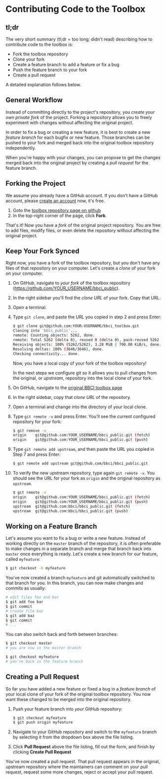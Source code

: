 # Contributing Code to the Toolbox


## tl;dr

The very short summary (tl;dr = too long; didn't read) describing how to
contribute code to the toolbox is:

* Fork the toolbox repository
* Clone your fork
* Create a feature branch to add a feature or fix a bug
* Push the feature branch to your fork
* Create a pull request

A detailed explanation follows below.


## General Workflow

Instead of committing directly to the project's repository, you *create your own
private fork* of the project. Forking a repository allows you to freely
experiment with changes without affecting the original project.

In order to fix a bug or creating a new feature, it is best to create a new
*feature branch* for each bugfix or new feature. Those branches can be pushed to
your fork and merged back into the original toolbox repository independently.

When you're happy with your changes, you can propose to get the changes merged
back into the original project by creating a *pull request* for the feature
branch.


## Forking the Project

We assume you already have a GitHub account. If you don't have a GitHub account,
please [create an account][join_github] now, it's free.

1. Goto the [toolbox repository page on github][bbci_public]
2. In the top-right corner of the page, click **Fork**.

That's it! Now you have a *fork* of the original project repository. You are
free to add files, modify files, or even delete the repository without affecting
the original project.


## Keep Your Fork Synced

Right now, you have a fork of the toolbox repository, but you don't have any
files of that repository on your computer. Let's create a *clone* of your fork
on your computer.

1. On GitHub, navigate to *your fork* of the toolbox repository
   (https://github.com/YOUR_USERNAME/bbci_public).
2. In the right sidebar you'll find the *clone URL* of your fork. Copy that URL.
3. Open a terminal.
4. Type `git clone`, and paste the URL you copied in step 2 and press Enter:

   ```sh
   $ git clone git@github.com:YOUR-USERNAME/bbci_toolbox.git
   Cloning into 'bbci_public'...
   remote: Counting objects: 5262, done.
   remote: Total 5262 (delta 0), reused 0 (delta 0), pack-reused 5262
   Receiving objects: 100% (5262/5262), 3.28 MiB | 700.00 KiB/s, done.
   Resolving deltas: 100% (3646/3646), done.
   Checking connectivity... done.
   ```

   Now, you have a local copy of your fork of the toolbox repository!

   In the next steps we configure git so it allows you to pull changes from the
   original, or *upstream*, repository into the local clone of your fork.

5. On GitHub, navigate to the [original BBCI toolbox page][bbci_public]
6. In the right sidebar, copy that *clone URL* of the repository.
7. Open a terminal and change into the directory of your local clone.
8. Type `git remote -v` and press Enter. You'll see the current configured
   repository for your fork:

   ```sh
   $ git remove -v
   origin    git@github.com:YOUR_USERNAME/bbci_public.git (fetch)
   origin    git@github.com:YOUR_USERNAME/bbci_public.git (push)
   ```

9. Type `git remote add upstream`, and then paste the URL you copied in Step 7
   and press Enter:

   ```sh
   $ git remote add upstream git@github.com/bbci/bbci_public.git
   ```

10. To verify the new upstream repository, type again `git remote -v`. You
    should see the URL for your fork as `origin` and the original repository as
    `upstream`.

    ```sh
    $ git remote -v
    origin    git@github.com:YOUR_USERNAME/bbci_public.git (fetch)
    origin    git@github.com:YOUR_USERNAME/bbci_public.git (push)
    upstream  git@github.com:bbci/bbci_public.git (fetch)
    upstream  git@github.com:bbci/bbci_public.git (push)
    ```


## Working on a Feature Branch

Let's assume you want to fix a bug or write a new feature. Instead of working
directly on the `master` branch of the repository, it is often preferable to
make changes in a separate branch and merge that branch back into `master` once
everything is ready. Let's create a new branch for our feature, called
`myfeature`:

```sh
$ git checkout -b myfeature
```

You've now created a branch `myfeature` and git automatically switched to that
branch for you. In this branch, you can now make changes and commits as usually:

```sh
# edit files foo and bar
$ git add foo bar
$ git commit
# create file baz
$ git add baz
$ git commit
# ...
```

You can also switch back and forth between branches:

```sh
$ git checkout master
# you are now in the master branch

$ git checkout myfeature
# you're back in the feature branch
```

## Creating a Pull Request

So far you have added a new feature or fixed a bug in a *feature branch* of your
local clone of your fork of the original toolbox repository. You now want these
changed to be merged into the original repository.

1. Push your feature branch into *your* GitHub repository:

   ```sh
   $ git checkout myfeature
   $ git push origin myfeature
   ```
2. Navigate to your GitHub repository and switch to the `myfeature` branch by
   selecting it from the dropdown box above the file listing.
3. Click **Pull Request** above the file listing, fill out the form, and
   finish by clicking **Create Pull Request**

You've now created a pull request. That pull request appears in the original,
upstream repository where the maintainers can comment on your pull request,
request some more changes, reject or accept your pull request.


[bbci_public]: https://github.com/bbci/bbci_public
[join_github]: https://github.com/join



